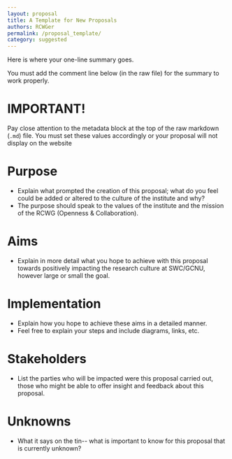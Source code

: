 ```yaml
---
layout: proposal
title: A Template for New Proposals
authors: RCWGer
permalink: /proposal_template/
category: suggested
---
```


Here is where your one-line summary goes.

You must add the comment line below (in the raw file) for the summary to work properly.

<!--end summary-->

# IMPORTANT!

Pay close attention to the metadata block at the top of the raw markdown (`.md`) file. You must set these values accordingly or your proposal will not display on the website

# Purpose

- Explain what prompted the creation of this proposal; what do you feel could be added or altered to the culture of the institute and why?
- The purpose should speak to the values of the institute and the mission of the RCWG (Openness & Collaboration).

# Aims

- Explain in more detail what you hope to achieve with this proposal towards positively impacting the research culture at SWC/GCNU, however large or small the goal.

# Implementation

- Explain how you hope to achieve these aims in a detailed manner.
- Feel free to explain your steps and include diagrams, links, etc.

# Stakeholders

 - List the parties who will be impacted were this proposal carried out, those who might be able to offer insight and feedback about this proposal.

# Unknowns

- What it says on the tin-- what is important to know for this proposal that is currently unknown?
